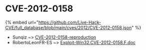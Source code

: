 # CVE-2012-0158
{% embed url="https://github.com/Live-Hack-CVE/full_database/blob/main/cves/2012/CVE-2012-0158.json" %}

* Sunqiz ~> [CVE-2012-0158-reproduction](https://www.alice-snow.ru/2012/database/cve-2012-0158/cve-2012-0158-reproduction-sunqiz)
* RobertoLeonFR-ES ~> [Exploit-Win32.CVE-2012-0158.F.doc](https://www.alice-snow.ru/2012/database/cve-2012-0158/exploit-win32.cve-2012-0158.f.doc-robertoleonfr-es)